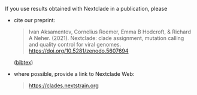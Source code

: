 If you use results obtained with Nextclade in a publication, please

- cite our preprint:

  > Ivan Aksamentov, Cornelius Roemer, Emma B Hodcroft, & Richard A Neher. (2021). Nextclade: clade assignment, mutation calling and quality control for viral genomes. https://doi.org/10.5281/zenodo.5607694

  ([bibtex](https://zenodo.org/record/5607694/export/hx))

- where possible, provide a link to Nextclade Web:

  > https://clades.nextstrain.org
